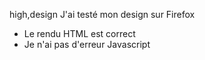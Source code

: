 high,design
J'ai testé mon design sur Firefox
* Le rendu HTML est correct
* Je n'ai pas d'erreur Javascript